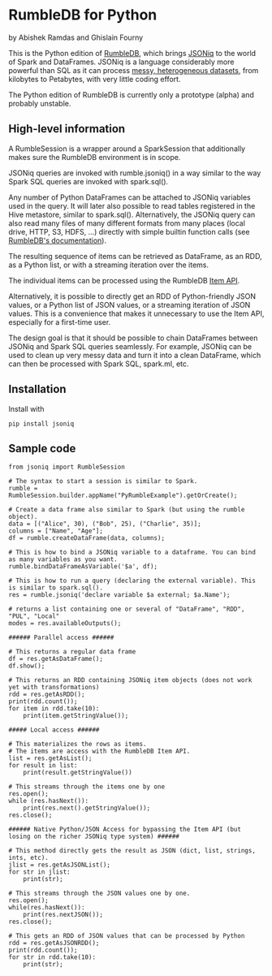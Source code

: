 # RumbleDB for Python

by Abishek Ramdas and Ghislain Fourny

This is the Python edition of [RumbleDB](https://rumbledb.org/), which brings [JSONiq](https://www.jsoniq.org) to the world of Spark and DataFrames. JSONiq is a language considerably more powerful than SQL as it can process [messy, heterogeneous datasets](https://arxiv.org/abs/1910.11582), from kilobytes to Petabytes, with very little coding effort.

The Python edition of RumbleDB is currently only a prototype (alpha) and probably unstable. 

## High-level information

A RumbleSession is a wrapper around a SparkSession that additionally makes sure the RumbleDB environment is in scope.

JSONiq queries are invoked with rumble.jsoniq() in a way similar to the way Spark SQL queries are invoked with spark.sql().

Any number of Python DataFrames can be attached to JSONiq variables used in the query. It will later also possible to read tables registered in the Hive metastore, similar to spark.sql(). Alternatively, the JSONiq query can also read many files of many different formats from many places (local drive, HTTP, S3, HDFS, ...) directly with simple builtin function calls (see [RumbleDB's documentation](https://rumble.readthedocs.io/en/latest/)).

The resulting sequence of items can be retrieved as DataFrame, as an RDD, as a Python list, or with a streaming iteration over the items.

The individual items can be processed using the RumbleDB [Item API](https://github.com/RumbleDB/rumble/blob/master/src/main/java/org/rumbledb/api/Item.java).

Alternatively, it is possible to directly get an RDD of Python-friendly JSON values, or a Python list of JSON values, or a streaming iteration of JSON values. This is a convenience that makes it unnecessary to use the Item API, especially for a first-time user.

The design goal is that it should be possible to chain DataFrames between JSONiq and Spark SQL queries seamlessly. For example, JSONiq can be used to clean up very messy data and turn it into a clean DataFrame, which can then be processed with Spark SQL, spark.ml, etc.

## Installation

Install with
```
pip install jsoniq
```

## Sample code

```
from jsoniq import RumbleSession

# The syntax to start a session is similar to Spark.
rumble = RumbleSession.builder.appName("PyRumbleExample").getOrCreate();

# Create a data frame also similar to Spark (but using the rumble object).
data = [("Alice", 30), ("Bob", 25), ("Charlie", 35)];
columns = ["Name", "Age"];
df = rumble.createDataFrame(data, columns);

# This is how to bind a JSONiq variable to a dataframe. You can bind as many variables as you want.
rumble.bindDataFrameAsVariable('$a', df);

# This is how to run a query (declaring the external variable). This is similar to spark.sql().
res = rumble.jsoniq('declare variable $a external; $a.Name');

# returns a list containing one or several of "DataFrame", "RDD", "PUL", "Local"
modes = res.availableOutputs();

###### Parallel access ######

# This returns a regular data frame
df = res.getAsDataFrame();
df.show();

# This returns an RDD containing JSONiq item objects (does not work yet with transformations)
rdd = res.getAsRDD();
print(rdd.count());
for item in rdd.take(10):
    print(item.getStringValue());

##### Local access ######

# This materializes the rows as items.
# The items are access with the RumbleDB Item API.
list = res.getAsList();
for result in list:
    print(result.getStringValue())

# This streams through the items one by one
res.open();
while (res.hasNext()):
    print(res.next().getStringValue());
res.close();

###### Native Python/JSON Access for bypassing the Item API (but losing on the richer JSONiq type system) ######

# This method directly gets the result as JSON (dict, list, strings, ints, etc).
jlist = res.getAsJSONList();
for str in jlist:
    print(str);

# This streams through the JSON values one by one.
res.open();
while(res.hasNext()):
    print(res.nextJSON());
res.close();

# This gets an RDD of JSON values that can be processed by Python                                                                                                                    rdd = res.getAsJSONRDD();
print(rdd.count());
for str in rdd.take(10):
    print(str);
```
